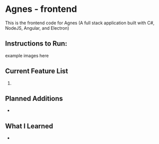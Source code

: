 # Agnes - frontend

This is the frontend code for Agnes (A full stack application built with C#, NodeJS, Angular, and Electron)


## Instructions to Run:

<p>

  example images here

</p>

## Current Feature List
1. 

## Planned Additions
* 

## What I Learned
* 
